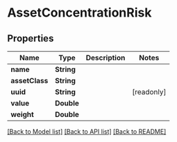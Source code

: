 # AssetConcentrationRisk

## Properties
Name | Type | Description | Notes
------------ | ------------- | ------------- | -------------
**name** | **String** |  | 
**assetClass** | **String** |  | 
**uuid** | **String** |  | [readonly] 
**value** | **Double** |  | 
**weight** | **Double** |  | 

[[Back to Model list]](../README.md#documentation-for-models) [[Back to API list]](../README.md#documentation-for-api-endpoints) [[Back to README]](../README.md)


